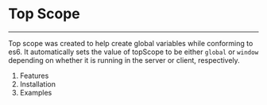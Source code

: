 # Top Scope

---

Top scope was created to help create global variables while conforming to es6. It automatically sets the value of topScope to be either `global` or `window` depending on whether it is running in the server or client, respectively.

1. Features
2. Installation
3. Examples
